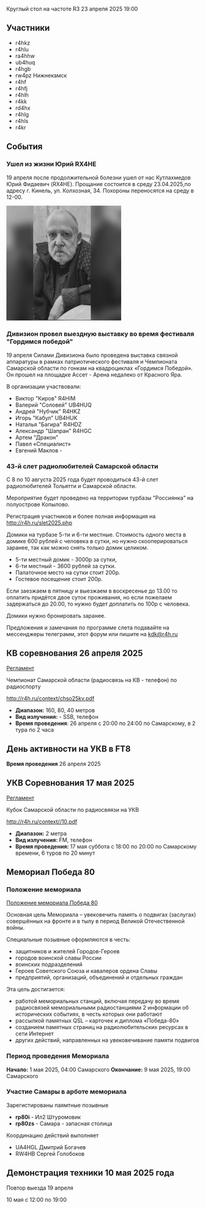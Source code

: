 Круглый стол на частоте R3 
23 апреля 2025 19:00

## Участники
- r4hkz
- r4hlu 
- ra4hhw
- ub4huq
- r4hgb
- rw4pz Нижнекамск
- r4hf
- r4hfj
- r4hlh
- r4kk
- rd4hx
- r4hlg
- r4hls
- r4kr

## События

### Ушел из жизни Юрий RX4HE
19 апреля после продолжительной болезни ушел от нас Кутлахмедов Юрий Фидаевич (RX4HE).
Прощание состоится в среду 23.04.2025,по адресу г. Кинель, ул. Колхозная, 34. 
Похороны переносятся на среду в 12-00.

<img alt="RX4HE" src="files/RX4HE.png" width="300" />


[//]: # (Генерал-майор в отсnавке, конструкторк трансиверов, усилителей)

### Дивизион провел выездную выставку во время фестиваля "Гордимся победой" 
19 апреля Силами Дивизиона было проведена выставка связной аппаратуры 
в рамках патриотического фестиваля и Чемпионата Самарской области по гонкам на квадроциклах «Гордимся Победой».
Он прошел на площадке Ассет - Арена недалеко от Красного Яра.

В организации участвовали:
- Виктор "Киров" R4HIM
- Валерий "Соловей" UB4HUQ
- Андрей "Нубчик" R4HKZ
- Игорь "Кабул" UB4HUK
- Наталья "Багира" R4HDZ
- Александр "Шапран" R4HGC
- Артем "Дракон"
- Павел «Специалист»
- Евгений Маклов - 

### 43-й слет радиолюбителей Самарской области
С 8 по 10 августа 2025 года будет проводиться 43-й слет радиолюбителей Тольятти и Самарской области.

Мероприятие будет проведено на территории турбазы "Россиянка" на полуострове Копылово.

Регистрация участников и более полная информация на http://r4h.ru/slet2025.php

Домики на турбазе 5-ти и 6-ти местные. Стоимость одного места в домике 600 рублей с человека в сутки, но нужно скооперироваться заранее, так как можно снять только домик целиком.
- 5-ти местный домик - 3000р за сутки,
- 6-ти местный - 3600 рублей за сутки.
- Палаточное место на сутки стоит 200р.
- Гостевое посещение стоит 200р.

Если заезжаем в пятницу и выезжаем в воскресенье до 13.00 то оплатить придётся двое суток проживания, но если пожелаем задержаться до 20.00, то нужно будет доплатить по 100р с человека.

Домики нужно бронировать заранее.

Предложения и замечания по программе слета подавайте на мессенджеры телеграмм, этот форум или пишите на kdk@r4h.ru


## КВ соревнования 26 апреля 2025
[Регламент](files/2025_04_26_regl_HF.pdf)

Чемпионат Самарской области (радиосвязь на КВ - телефон) по радиоспорту

http://r4h.ru/context/chso25kv.pdf

- **Диапазон:** 160, 80, 40 метров
- **Вид излучения:** - SSB, телефон
- **Время проведения**: 26 апреля с 20:00 по 24:00 по Самарскому, в 2 тура по 2 часа

## День активности на УКВ в FT8
**Время проведения** 26 апреля 2025


## УКВ Соревнования 17 мая 2025 
[Регламент](files/2025_05_17_regl_VHF.pdf)

Кубок Самарской области по радиосвяязи на УКВ

http://r4h.ru/context//10.pdf
- **Диапазон:** 2 метра
- **Вид излучения:** FM, телефон
- **Время проведения:** 17 мая суббота с 18:00 по 20:00 по Самарскому времени, 6 туров по 20 минут

## Мемориал Победа 80
### Положение мемориала
[Положение мемориала Победа 80](files/Polozhenie-Pobeda-80.pdf)

Основная цель Мемориала – увековечить память о подвигах (заслугах) совершённых на фронте и в тылу в период Великой Отечественной войны. 

Специальные позывные оформляются в честь:
- защитников и жителей Городов-Героев
- городов воинской славы России
- воинских подразделений
- Героев Советского Союза и кавалеров ордена Славы 
- предприятий, организаций, объединений и отдельных граждан 

Эта цель достигается:
- работой мемориальных станций, включая передачу во время радиосвязей мемориальными радиостанциями 2 информации об исторических событиях, в честь которых они работают
- рассылкой памятных QSL – карточек и диплома «Победа-80»
- созданием памятных страниц на радиолюбительских ресурсах в сети Интернет
- других действий, направленных на увековечивание памяти подвигов

### Период проведения Мемориала
**Начало:** 1 мая 2025, 04:00 Самарского
**Окончание:** 9 мая 2025, 19:00 Самарского

### Участие Самары в арботе мемориала
Зарегистированы паямтные позывные
- **rp80i** - Ил2 Штуромовик
- **rp80zs** - Самара - запасная столица

Координацию действий выполняет 
- UA4HGL Дмитрий Богачев
- RW4HB Сергей Голобоков

## Демонстрация техники 10 мая 2025 года
Повтор выезда 19 апреля

10 мая с 12:00 по 19:00 
